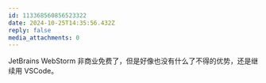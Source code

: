 ```yaml
---
id: 113368560856523322
date: 2024-10-25T14:35:56.432Z
reply: false
media_attachments: 0
---
```


JetBrains WebStorm 非商业免费了，但是好像也没有什么了不得的优势，还是继续用 VSCode。


